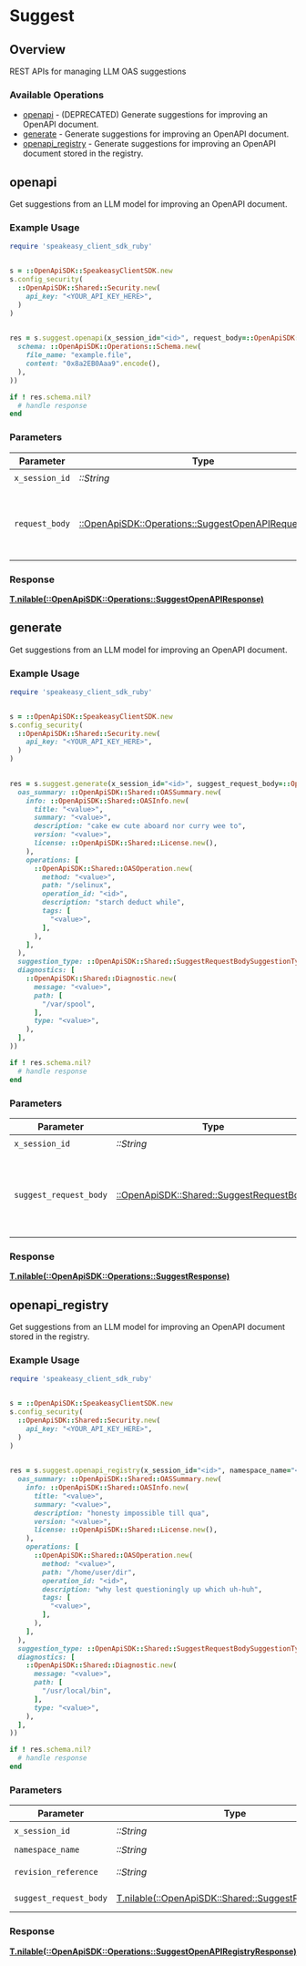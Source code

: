 # Suggest

## Overview

REST APIs for managing LLM OAS suggestions

### Available Operations

* [openapi](#openapi) - (DEPRECATED) Generate suggestions for improving an OpenAPI document.
* [generate](#generate) - Generate suggestions for improving an OpenAPI document.
* [openapi_registry](#openapi_registry) - Generate suggestions for improving an OpenAPI document stored in the registry.

## openapi

Get suggestions from an LLM model for improving an OpenAPI document.

### Example Usage

```ruby
require 'speakeasy_client_sdk_ruby'


s = ::OpenApiSDK::SpeakeasyClientSDK.new
s.config_security(
  ::OpenApiSDK::Shared::Security.new(
    api_key: "<YOUR_API_KEY_HERE>",
  )
)

    
res = s.suggest.openapi(x_session_id="<id>", request_body=::OpenApiSDK::Operations::SuggestOpenAPIRequestBody.new(
  schema: ::OpenApiSDK::Operations::Schema.new(
    file_name: "example.file",
    content: "0x8a2EB0Aaa9".encode(),
  ),
))

if ! res.schema.nil?
  # handle response
end

```

### Parameters

| Parameter                                                                                                   | Type                                                                                                        | Required                                                                                                    | Description                                                                                                 |
| ----------------------------------------------------------------------------------------------------------- | ----------------------------------------------------------------------------------------------------------- | ----------------------------------------------------------------------------------------------------------- | ----------------------------------------------------------------------------------------------------------- |
| `x_session_id`                                                                                              | *::String*                                                                                                  | :heavy_check_mark:                                                                                          | N/A                                                                                                         |
| `request_body`                                                                                              | [::OpenApiSDK::Operations::SuggestOpenAPIRequestBody](../../models/operations/suggestopenapirequestbody.md) | :heavy_check_mark:                                                                                          | The schema file to upload provided as a multipart/form-data file segment.                                   |

### Response

**[T.nilable(::OpenApiSDK::Operations::SuggestOpenAPIResponse)](../../models/operations/suggestopenapiresponse.md)**



## generate

Get suggestions from an LLM model for improving an OpenAPI document.

### Example Usage

```ruby
require 'speakeasy_client_sdk_ruby'


s = ::OpenApiSDK::SpeakeasyClientSDK.new
s.config_security(
  ::OpenApiSDK::Shared::Security.new(
    api_key: "<YOUR_API_KEY_HERE>",
  )
)

    
res = s.suggest.generate(x_session_id="<id>", suggest_request_body=::OpenApiSDK::Shared::SuggestRequestBody.new(
  oas_summary: ::OpenApiSDK::Shared::OASSummary.new(
    info: ::OpenApiSDK::Shared::OASInfo.new(
      title: "<value>",
      summary: "<value>",
      description: "cake ew cute aboard nor curry wee to",
      version: "<value>",
      license: ::OpenApiSDK::Shared::License.new(),
    ),
    operations: [
      ::OpenApiSDK::Shared::OASOperation.new(
        method: "<value>",
        path: "/selinux",
        operation_id: "<id>",
        description: "starch deduct while",
        tags: [
          "<value>",
        ],
      ),
    ],
  ),
  suggestion_type: ::OpenApiSDK::Shared::SuggestRequestBodySuggestionType::METHOD_NAMES,
  diagnostics: [
    ::OpenApiSDK::Shared::Diagnostic.new(
      message: "<value>",
      path: [
        "/var/spool",
      ],
      type: "<value>",
    ),
  ],
))

if ! res.schema.nil?
  # handle response
end

```

### Parameters

| Parameter                                                                             | Type                                                                                  | Required                                                                              | Description                                                                           |
| ------------------------------------------------------------------------------------- | ------------------------------------------------------------------------------------- | ------------------------------------------------------------------------------------- | ------------------------------------------------------------------------------------- |
| `x_session_id`                                                                        | *::String*                                                                            | :heavy_check_mark:                                                                    | N/A                                                                                   |
| `suggest_request_body`                                                                | [::OpenApiSDK::Shared::SuggestRequestBody](../../models/shared/suggestrequestbody.md) | :heavy_check_mark:                                                                    | The OAS summary and diagnostics to use for the suggestion.                            |

### Response

**[T.nilable(::OpenApiSDK::Operations::SuggestResponse)](../../models/operations/suggestresponse.md)**



## openapi_registry

Get suggestions from an LLM model for improving an OpenAPI document stored in the registry.

### Example Usage

```ruby
require 'speakeasy_client_sdk_ruby'


s = ::OpenApiSDK::SpeakeasyClientSDK.new
s.config_security(
  ::OpenApiSDK::Shared::Security.new(
    api_key: "<YOUR_API_KEY_HERE>",
  )
)

    
res = s.suggest.openapi_registry(x_session_id="<id>", namespace_name="<value>", revision_reference="<value>", suggest_request_body=::OpenApiSDK::Shared::SuggestRequestBody.new(
  oas_summary: ::OpenApiSDK::Shared::OASSummary.new(
    info: ::OpenApiSDK::Shared::OASInfo.new(
      title: "<value>",
      summary: "<value>",
      description: "honesty impossible till qua",
      version: "<value>",
      license: ::OpenApiSDK::Shared::License.new(),
    ),
    operations: [
      ::OpenApiSDK::Shared::OASOperation.new(
        method: "<value>",
        path: "/home/user/dir",
        operation_id: "<id>",
        description: "why lest questioningly up which uh-huh",
        tags: [
          "<value>",
        ],
      ),
    ],
  ),
  suggestion_type: ::OpenApiSDK::Shared::SuggestRequestBodySuggestionType::DIAGNOSTICS_ONLY,
  diagnostics: [
    ::OpenApiSDK::Shared::Diagnostic.new(
      message: "<value>",
      path: [
        "/usr/local/bin",
      ],
      type: "<value>",
    ),
  ],
))

if ! res.schema.nil?
  # handle response
end

```

### Parameters

| Parameter                                                                                        | Type                                                                                             | Required                                                                                         | Description                                                                                      |
| ------------------------------------------------------------------------------------------------ | ------------------------------------------------------------------------------------------------ | ------------------------------------------------------------------------------------------------ | ------------------------------------------------------------------------------------------------ |
| `x_session_id`                                                                                   | *::String*                                                                                       | :heavy_check_mark:                                                                               | N/A                                                                                              |
| `namespace_name`                                                                                 | *::String*                                                                                       | :heavy_check_mark:                                                                               | N/A                                                                                              |
| `revision_reference`                                                                             | *::String*                                                                                       | :heavy_check_mark:                                                                               | Tag or digest                                                                                    |
| `suggest_request_body`                                                                           | [T.nilable(::OpenApiSDK::Shared::SuggestRequestBody)](../../models/shared/suggestrequestbody.md) | :heavy_minus_sign:                                                                               | Suggest options                                                                                  |

### Response

**[T.nilable(::OpenApiSDK::Operations::SuggestOpenAPIRegistryResponse)](../../models/operations/suggestopenapiregistryresponse.md)**

